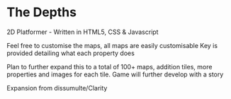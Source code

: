 # The Depths
2D Platformer - Written in HTML5, CSS & Javascript

Feel free to customise the maps, all maps are easily customisable
Key is provided detailing what each property does

Plan to further expand this to a total of 100+ maps, addition tiles, more properties and images for each tile. Game will further develop with a story

Expansion from dissumulte/Clarity
